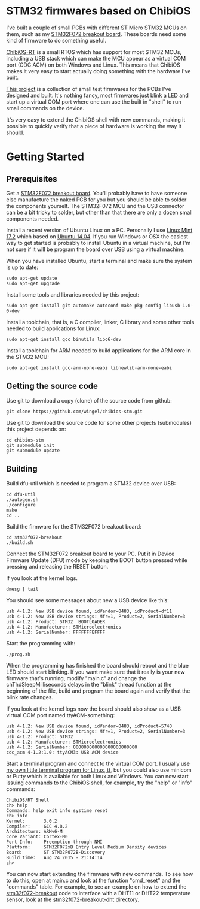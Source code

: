 STM32 firmwares based on ChibiOS
================================

I've built a couple of small PCBs with different ST Micro STM32 MCUs
on them, such as my [STM32F072 breakout
board](https://github.com/wingel/stm32f072-breakout).  These boards
need some kind of firmware to do something useful.

[ChibiOS-RT](http://www.chibios.org/) is a small RTOS which has
support for most STM32 MCUs, including a USB stack which can make the
MCU appear as a virtual COM port (CDC ACM) on both Windows and Linux.
This means that ChibiOS makes it very easy to start actually doing
something with the hardware I've built.

[This project](https://github.com/wingel/chibios-stm) is a collection
of small test firmwares for the PCBs I've designed and built.  It's
nothing fancy, most firmwares just blink a LED and start up a virtual
COM port where one can use the built in "shell" to run small commands
on the device.

It's very easy to extend the ChibiOS shell with new commands, making
it possible to quickly verify that a piece of hardware is working the
way it should.

Getting Started
===============

Prerequisites
-------------

Get a [STM32F072 breakout board](stm32f072-breakout).  You'll probably
have to have someone else manufacture the naked PCB for you but you
should be able to solder the components yourself.  The STM32F072 MCU
and the USB connector can be a bit tricky to solder, but other than
that there are only a dozen small components needed.

Install a recent version of Ubuntu Linux on a PC.  Personally I use
[Linux Mint 17.2](http://www.linuxmint.com/download.php) which based
on [Ubuntu 14.04](http://www.ubuntu.com/download/desktop).  If you run
Windows or OSX the easiest way to get started is probably to install
Ubuntu in a virtual machine, but I'm not sure if it will be program
the board over USB using a virtual machine.

When you have installed Ubuntu, start a terminal and make sure the
system is up to date:

    sudo apt-get update
    sudo apt-get upgrade

Install some tools and libraries needed by this project:

    sudo apt-get install git automake autoconf make pkg-config libusb-1.0-0-dev

Install a toolchain, that is, a C compiler, linker, C library and some
other tools needed to build applications for Linux:

    sudo apt-get install gcc binutils libc6-dev

Install a toolchain for ARM needed to build applications for the ARM
core in the STM32 MCU:

    sudo apt-get install gcc-arm-none-eabi libnewlib-arm-none-eabi

Getting the source code
-----------------------

Use git to download a copy (clone) of the source code from github:

    git clone https://github.com/wingel/chibios-stm.git

Use git to download the source code for some other projects
(submodules) this project depends on:

    cd chibios-stm
    git submodule init
    git submodule update

Building
--------

Build dfu-util which is needed to program a STM32 device over USB:

    cd dfu-util
    ./autogen.sh
    ./configure
    make
    cd ..

Build the firmware for the STM32F072 breakout board:

    cd stm32f072-breakout
    ./build.sh

Connect the STM32F072 breakout board to your PC.  Put it in Device
Firmware Update (DFU) mode by keeping the BOOT button pressed while
pressing and releasing the RESET button.

If you look at the kernel logs.

    dmesg | tail

You should see some messages about new a USB device like this:

    usb 4-1.2: New USB device found, idVendor=0483, idProduct=df11
    usb 4-1.2: New USB device strings: Mfr=1, Product=2, SerialNumber=3
    usb 4-1.2: Product: STM32  BOOTLOADER
    usb 4-1.2: Manufacturer: STMicroelectronics
    usb 4-1.2: SerialNumber: FFFFFFFEFFFF

Start the programming with:

    ./prog.sh

When the programming has finished the board should reboot and the blue
LED should start blinking.  If you want make sure that it really is
your new firmware that's running, modify "main.c" and change the
chThdSleepMilliseconds delays in the "blink" thread function at the
beginning of the file, build and program the board again and verify
that the blink rate changes.

If you look at the kernel logs now the board should also show as a USB
virtual COM port named ttyACM-something:

    usb 4-1.2: New USB device found, idVendor=0483, idProduct=5740
    usb 4-1.2: New USB device strings: Mfr=1, Product=2, SerialNumber=3
    usb 4-1.2: Product: STM32
    usb 4-1.2: Manufacturer: STMicroelectronics
    usb 4-1.2: SerialNumber: 000000000000000000000000
    cdc_acm 4-1.2:1.0: ttyACM3: USB ACM device

Start a terminal program and connect to the virtual COM port.  I
usually use [my own little terminal program for Linux,
tt](https://github.com/wingel/tt), but you could also use minicom or
Putty which is available for both Linux and Windows.  You can now
start issuing commands to the ChibiOS shell, for example, try the
"help" or "info" commands:

    ChibiOS/RT Shell
    ch> help
    Commands: help exit info systime reset
    ch> info
    Kernel:       3.0.2
    Compiler:     GCC 4.8.2
    Architecture: ARMv6-M
    Core Variant: Cortex-M0
    Port Info:    Preemption through NMI
    Platform:     STM32F072xB Entry Level Medium Density devices
    Board:        ST STM32F072B-Discovery
    Build time:   Aug 24 2015 - 21:14:14
    ch>

You can now start extending the firmware with new commands.  To see
how to do this, open at main.c and look at the function "cmd_reset"
and the "commands" table.  For example, to see an example on how to
extend the [stm32f072-breakout](stm32f072-breakout) code to interface
with a DHT11 or DHT22 temperature sensor, look at the
[stm32f072-breakout-dht](stm32f072-breakout-dht) directory.
